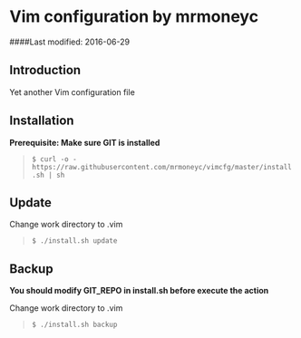 Vim configuration by mrmoneyc
================================
####Last modified: 2016-06-29

## Introduction
Yet another Vim configuration file

## Installation
**Prerequisite: Make sure GIT is installed**
> `$ curl -o - https://raw.githubusercontent.com/mrmoneyc/vimcfg/master/install.sh | sh`

## Update

Change work directory to .vim

> `$ ./install.sh update`

## Backup

**You should modify GIT_REPO in install.sh before execute the action**

Change work directory to .vim

> `$ ./install.sh backup`

